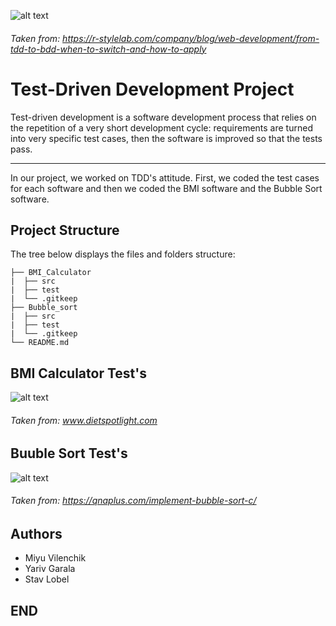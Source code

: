 ![alt text](http://r-stylelab.com/wp-content/uploads/2018/07/tdd-cycle1.png)
###### Taken from: https://r-stylelab.com/company/blog/web-development/from-tdd-to-bdd-when-to-switch-and-how-to-apply
# Test-Driven Development Project

Test-driven development is a software development process that relies on the repetition of a very short development cycle:
requirements are turned into very specific test cases, then the software is improved so that the tests pass.
___
In our project, we worked on TDD's attitude.
First, we coded the test cases for each software and then we coded the BMI software and the Bubble Sort software.
## Project Structure
The tree below displays the files and folders structure:
```
├── BMI_Calculator
|  ├── src
|  ├── test
|  └── .gitkeep
├── Bubble_sort 
|  ├── src
|  ├── test
|  └── .gitkeep
└── README.md
```

## BMI  Calculator Test's
![alt text](https://external-content.duckduckgo.com/iu/?u=https%3A%2F%2Fwww.dietspotlight.com%2Fwp-content%2Fuploads%2FBMI-Chart-Normal-weight.jpg&f=1&nofb=1)
###### Taken from: www.dietspotlight.com

## Buuble Sort Test's
![alt text](https://qnaplus.com/wp-content/uploads/2017/04/bubble_sort_graphical_illustration.gif)
###### Taken from: https://qnaplus.com/implement-bubble-sort-c/


## Authors
* Miyu Vilenchik
* Yariv Garala
* Stav Lobel

## END
